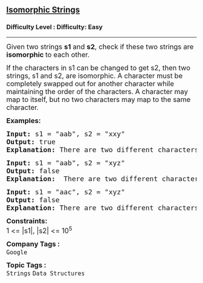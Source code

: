 <h2><a href="https://www.geeksforgeeks.org/problems/isomorphic-strings-1587115620/1?page=1&company=Google&status=unsolved&sortBy=submissions">Isomorphic Strings</a></h2><h3>Difficulty Level : Difficulty: Easy</h3><hr><div class="problems_problem_content__Xm_eO"><p><span style="font-size: 18px;">Given two strings <strong>s1</strong>&nbsp;and <strong>s2</strong>, check if these two&nbsp;strings are <strong>isomorphic </strong>to each other.<br></span></p>
<p><span style="font-size: 18px;">If the characters in s1 can be changed to get s2, then two strings, s1 and s2, are isomorphic. </span><span style="font-size: 18px;">A character must be completely swapped out for another character while maintaining the order of the characters. A character may map to itself, but no two characters may map to the same character.</span></p>
<p><span style="font-size: 18px;"><strong>Examples:</strong></span></p>
<pre><span style="font-size: 18px;"><strong>Input: </strong>s1 = "aab", s2 = "xxy"
<strong>Output: </strong>true<strong>
Explanation: </strong>There are two different characters in aab and xxy, i.e a and b with frequency 2 and 1 respectively.</span>
</pre>
<pre><span style="font-size: 18px;"><strong>Input: </strong>s1 = "aab", s2 = "xyz"
<strong>Output: </strong>false<strong>
Explanation:  </strong>There are two different characters in aab but there are three different charactersin xyz. So there won't be one to one mapping between s1and s2.<br></span></pre>
<pre><span style="font-size: 18px;"><strong>Input: </strong>s1 = "aac", s2 = "xyz"
<strong>Output: </strong>false<strong>
Explanation: </strong>There are two different characters in aab but there are three different charactersin xyz. So there won't be one to one mapping between s1and s2.</span></pre>
<p><span style="font-size: 18px;"><strong>Constraints:</strong><br>1 &lt;= |s1|, |s2| &lt;= 10<sup>5</sup></span></p></div><p><span style=font-size:18px><strong>Company Tags : </strong><br><code>Google</code>&nbsp;<br><p><span style=font-size:18px><strong>Topic Tags : </strong><br><code>Strings</code>&nbsp;<code>Data Structures</code>&nbsp;